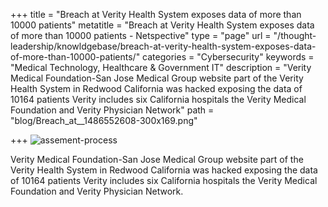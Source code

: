 +++
title = "Breach at Verity Health System exposes data of more than 10000 patients"
metatitle = "Breach at Verity Health System exposes data of more than 10000 patients - Netspective"
type = "page"
url = "/thought-leadership/knowldgebase/breach-at-verity-health-system-exposes-data-of-more-than-10000-patients/"
categories = "Cybersecurity"
keywords = "Medical Technology, Healthcare & Government IT"
description = "Verity Medical Foundation-San Jose Medical Group website part of the Verity Health System in Redwood California was hacked exposing the data of 10164 patients Verity includes six California hospitals the Verity Medical Foundation and Verity Physician Network"
path =  "blog/Breach_at__1486552608-300x169.png"
   

+++
![assement-process](/blog/Breach_at__1486552608-300x169.png#center) 

 Verity Medical Foundation-San Jose Medical Group website part of the Verity Health System in Redwood California was hacked exposing the data of 10164 patients Verity includes six California hospitals the Verity Medical Foundation and Verity Physician Network.